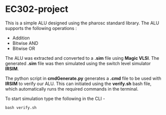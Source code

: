 # EC302-project

This is a simple ALU designed using the pharosc standard library. The ALU supports the following operations :

- Addition
- Bitwise AND
- Bitwise OR

The ALU was extracted and converted to a **.sim** file using **Magic VLSI**. The generated **.sim** file was then simulated using the switch level simulator **IRSIM**.

The python script in **cmdGenerate.py** generates a **.cmd** file to be used with **IRSIM** to verify our ALU. This can initiated using the **verify.sh** bash file, which automatically runs the required commands in the terminal.

To start simulation type the following in the CLI -

```
bash verify.sh
```

